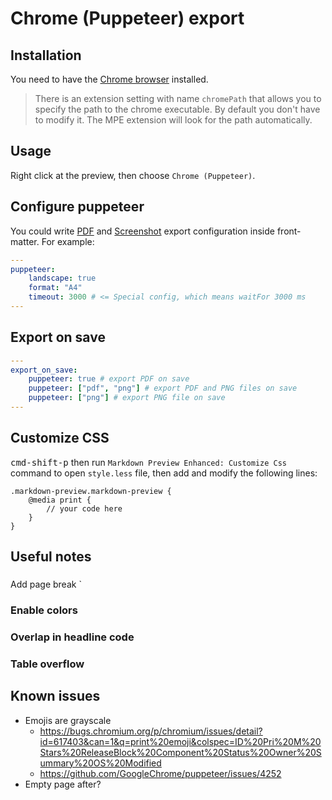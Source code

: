 # Chrome (Puppeteer) export

## Installation

You need to have the [Chrome browser](https://www.google.com/chrome/) installed.

> There is an extension setting with name `chromePath` that allows you to specify the path to the chrome executable. By default you don't have to modify it. The MPE extension will look for the path automatically.

## Usage
Right click at the preview, then choose `Chrome (Puppeteer)`.

## Configure puppeteer
You could write [PDF](https://github.com/GoogleChrome/puppeteer/blob/v1.9.0/docs/api.md#pagepdfoptions) and [Screenshot](https://github.com/GoogleChrome/puppeteer/blob/v1.9.0/docs/api.md#pagescreenshotoptions) export configuration inside front-matter. For example:

````yaml
---
puppeteer:
    landscape: true
    format: "A4"
    timeout: 3000 # <= Special config, which means waitFor 3000 ms
---
````

## Export on save

```yaml
---
export_on_save:
    puppeteer: true # export PDF on save
    puppeteer: ["pdf", "png"] # export PDF and PNG files on save
    puppeteer: ["png"] # export PNG file on save
---
```
## Customize CSS
<kbd>cmd-shift-p</kbd> then run `Markdown Preview Enhanced: Customize Css` command to open `style.less` file, then add and modify the following lines:

```less
.markdown-preview.markdown-preview {
    @media print {
        // your code here
    }
}
```

## Useful notes
### 
Add page break `<!-- pagebreack -->

### Enable colors

### Overlap in headline code

### Table overflow


## Known issues
* Emojis are grayscale
    * https://bugs.chromium.org/p/chromium/issues/detail?id=617403&can=1&q=print%20emoji&colspec=ID%20Pri%20M%20Stars%20ReleaseBlock%20Component%20Status%20Owner%20Summary%20OS%20Modified
    * https://github.com/GoogleChrome/puppeteer/issues/4252
* Empty page after?
